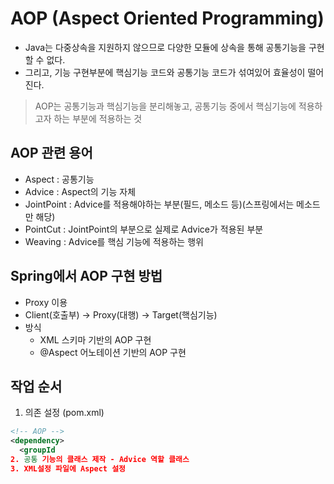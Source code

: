 # AOP (Aspect Oriented Programming)
- Java는 다중상속을 지원하지 않으므로 다양한 모듈에 상속을 통해 공통기능을 구현할 수 없다.
- 그리고, 기능 구현부분에 핵심기능 코드와 공통기능 코드가 섞여있어 효율성이 떨어진다.
>AOP는 공통기능과 핵심기능을 분리해놓고, 공통기능 중에서 핵심기능에 적용하고자 하는 부분에 적용하는 것

## AOP 관련 용어
- Aspect : 공통기능
- Advice : Aspect의 기능 자체
- JointPoint : Advice를 적용해야하는 부분(필드, 메소드 등)(스프링에서는 메소드만 해당)
- PointCut : JointPoint의 부분으로 실제로 Advice가 적용된 부분
- Weaving : Advice를 핵심 기능에 적용하는 행위

## Spring에서 AOP 구현 방법
- Proxy 이용
- Client(호출부) -> Proxy(대행) -> Target(핵심기능)
- 방식
  - XML 스키마 기반의 AOP 구현
  - @Aspect 어노테이션 기반의 AOP 구현
  
## 작업 순서
1. 의존 설정 (pom.xml)
  ~~~xml
  <!-- AOP -->
  <dependency>
    <groupId
2. 공통 기능의 클래스 제작 - Advice 역할 클래스
3. XML설정 파일에 Aspect 설정
